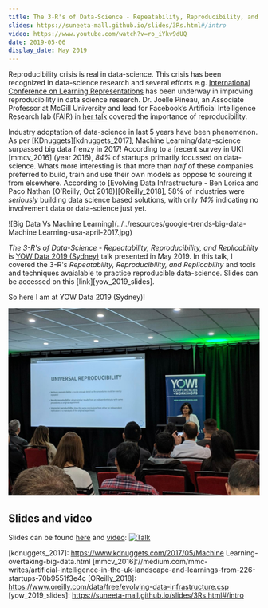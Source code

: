 ```yaml
---
title: The 3-R's of Data-Science - Repeatability, Reproducibility, and Replicability
slides: https://suneeta-mall.github.io/slides/3Rs.html#/intro
video: https://www.youtube.com/watch?v=ro_iYkv9dUQ
date: 2019-05-06
display_date: May 2019
---
```


Reproducibility crisis is real in data-science. This crisis has been recognized in data-science research and several efforts e.g. [International Conference on Learning Representations][iclr_repro_challenge] has been underway in improving reproducibility in data science research. Dr. Joelle Pineau, an Associate Professor at McGill University and lead for Facebook’s Artificial Intelligence Research lab (FAIR) in [her talk][jp_utube] covered the importance of reproducibility.

Industry adoptation of data-science in last 5 years have been phenomenon. As per [KDnuggets][kdnuggets_2017], Machine Learning/data-science surpassed big data frenzy in 2017! According to a [recent survey in UK][mmcv_2016] (year 2016), *84%* of startups primarily focussed on data-science. Whats more interesting is that more than *half* of these companies preferred to build, train and use their own models as oppose to sourcing it from elsewhere. According to [Evolving Data Infrastructure - Ben Lorica and Paco Nathan (O’Reilly, Oct 2018)][OReilly_2018], 58% of industries were *seriously* building data science based solutions, with only *14%* indicating no involvement data or data-science just yet.

![Big Data Vs Machine Learning](../../resources/google-trends-big-data-Machine Learning-usa-april-2017.jpg)

*The 3-R's of Data-Science - Repeatability, Reproducibility, and Replicability* is [YOW Data 2019 (Sydney)][yow_suneetamall] talk presented in May 2019. In this talk, I covered the 3-R's *Repeatability, Reproducibility, and Replicability* and tools and techniques avaialable to practice reproducible data-science. Slides can be accessed on this [link][yow_2019_slides].

So here I am at YOW Data 2019 (Sydney)!

![](../../resources/yow_data_syd_2019.jpeg)

## Slides and video

Slides can be found [here][slides] and [video]: 
[![Talk](http://img.youtube.com/vi/ro_iYkv9dUQ/0.jpg)](https://www.youtube.com/watch?v=ro_iYkv9dUQ)



[iclr_repro_challenge]: https://reproducibility-challenge.github.io/iclr_2019/
[jp_utube]: https://www.youtube.com/watch?v=Vh4H0gOwdIg
[yow_suneetamall]: https://data.yowconference.com.au/archive-2019/profile/?id=suneetamallhotmailcom

[kdnuggets_2017]: https://www.kdnuggets.com/2017/05/Machine Learning-overtaking-big-data.html
[mmcv_2016]://medium.com/mmc-writes/artificial-intelligence-in-the-uk-landscape-and-learnings-from-226-startups-70b9551f3e4c
[OReilly_2018]: https://www.oreilly.com/data/free/evolving-data-infrastructure.csp
[yow_2019_slides]: https://suneeta-mall.github.io/slides/3Rs.html#/intro

[slides]: https://suneeta-mall.github.io/slides/3Rs.html#/intro
[video]: https://www.youtube.com/watch?v=ro_iYkv9dUQ

